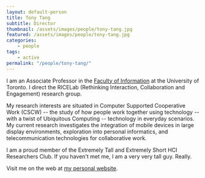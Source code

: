 ```yaml
---
layout: default-person
title: Tony Tang
subtitle: Director
thumbnail: /assets/images/people/tony-tang.jpg
featured: /assets/images/people/tony-tang.jpg
categories:
    - people
tags:
    - active
permalink: "/people/tony-tang/"
---
```


I am an Associate Professor in the [Faculty of Information](http://ischool.utoronto.ca/) at the University of Toronto. I direct the RICELab (Rethinking Interaction, Collaboration and Engagement) research group.

My research interests are situated in Computer Supported Cooperative Work (CSCW) -- the study of how people work together using technology -- with a twist of Ubiquitous Computing -- technology in everyday scenarios. My current research investigates the integration of mobile devices in large display environments, exploration into personal informatics, and telecommunication technologies for collaborative work.

I am a proud member of the Extremely Tall and Extremely Short HCI Researchers Club. If you haven't met me, I am a very very tall guy. Really.

Visit me on the web at [my personal website](http://hcitang.org).

